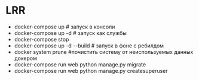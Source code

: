 # LRR

- docker-compose up # запуск в консоли
- docker-compose up -d # запуск как службы
- docker-compose stop
- docker-compose up -d --build # запуск в фоне с ребилдом
- docker system prune #почистить систему от неиспользуемых данных докером
- docker-compose run web python manage.py migrate
- docker-compose run web python manage.py createsuperuser

